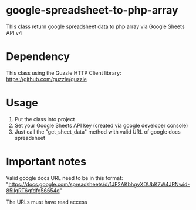 # google-spreadsheet-to-php-array
This class return google spreadsheet data to php array via Google Sheets API v4

# Dependency
This class using the Guzzle HTTP Client library: https://github.com/guzzle/guzzle

# Usage
1) Put the class into project
2) Set your Google Sheets API key (created via google developer console)
3) Just call the "get_sheet_data" method with valid URL of google docs spreadsheet

# Important notes
Valid google docs URL need to be in this format: "https://docs.google.com/spreadsheets/d/1JF2AKbhgvXDUbK7W4JRNwid-85IlgRT6gfdfg56654d"

The URLs must have read access
